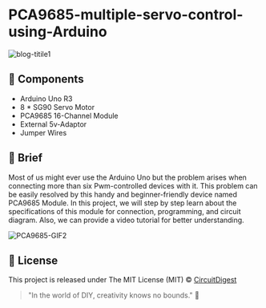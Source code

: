 # PCA9685-multiple-servo-control-using-Arduino
![blog-titile1](https://github.com/Circuit-Digest/PCA9685-multiple-servo-control-using-Arduino/assets/85298596/ff7cebc5-b324-4e81-a9f0-bb2a3d0806a6)

## 🧰 Components
- Arduino Uno R3
- 8 * SG90 Servo Motor
- PCA9685 16-Channel Module
- External 5v-Adaptor
- Jumper Wires

## 📜 Brief 
Most of us might ever use the Arduino Uno but the problem arises when connecting more than six Pwm-controlled devices with it. This problem can be easily resolved by this handy and beginner-friendly device named PCA9685 Module. In this project, we will step by step learn about the specifications of this module for connection, programming, and circuit diagram. Also, we can provide a video tutorial for better understanding.

![PCA9685-GIF2](https://github.com/Circuit-Digest/PCA9685-multiple-servo-control-using-Arduino/assets/85298596/8ce20bb1-d001-46bf-ab27-4fa15165d640)

## 📝 License

This project is released under The MIT License (MIT) © [CircuitDigest](https://github.com/circuit-digest)

> "In the world of DIY, creativity knows no bounds." 🎨
